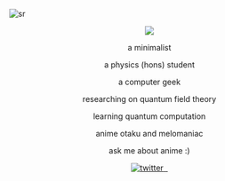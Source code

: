 <p><img src="https://komarev.com/ghpvc/?labelColor=33006f&username=sadhukhanr&label=views&color=33006F&style=for-the-badge" alt="sr" /></p>
<p align="center"><img src="https://blogger.googleusercontent.com/img/b/R29vZ2xl/AVvXsEjx-spK2i6cCNI1nwLewMvHwC0zvJPdeh0T_DyKWyXHoLIaUFRxZj5_rZdwBvhcS38LLfTQSpmd5etrK_JnleI7xhcwqlYcbw2YFl1IuU5-nLBktgZrfR22fhfwdgmHz6OKaRX0jKjIA6AEAMk0xowgyDIf9_dUiIYLs3nu1j6M8kShHTTJ1_TWzKmn6Q/s1600/s.png"></p>

<p align="center">a minimalist</p>
<p align="center">a physics (hons) student</p>
<p align="center">a computer geek</p>
<p align="center">researching on quantum field theory</p>
<p align="center">learning quantum computation</p>
<p align="center">anime otaku and melomaniac</p>
<p align="center">ask me about anime :)</p>

<p align="center">
  <a href="https://twitter.com/cx0y_" target="_blank">
     <img  src="https://img.shields.io/badge/twitter-04001E?style=for-the-badge&logo=twitter&logoColor=33006F" alt="twitter">
  </a>
  <a href="https://myanimelist.net/animelist/sadhukhanr" target="_blank">
     <img  src="https://img.shields.io/badge/myanimelist-04001E?style=for-the-badge&logo=myanimeliste&logoColor=FE19AA" alt="">
  </a>
  <a href="https://open.spotify.com/user/7nwwtzzh2szmy0yzds5y8e2ex">
  <img  src="https://img.shields.io/badge/spotify-04001E?style=for-the-badge&logo=spotify&logoColor=33006F" alt="">
  </a>
</p>

